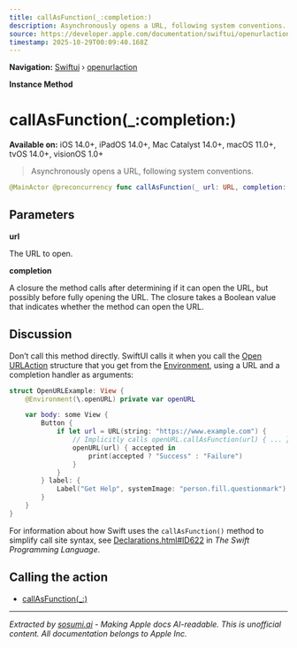 ```yaml
---
title: callAsFunction(_:completion:)
description: Asynchronously opens a URL, following system conventions.
source: https://developer.apple.com/documentation/swiftui/openurlaction/callasfunction(_:completion:)
timestamp: 2025-10-29T00:09:40.168Z
---
```


**Navigation:** [Swiftui](/documentation/swiftui) › [openurlaction](/documentation/swiftui/openurlaction)

**Instance Method**

# callAsFunction(_:completion:)

**Available on:** iOS 14.0+, iPadOS 14.0+, Mac Catalyst 14.0+, macOS 11.0+, tvOS 14.0+, visionOS 1.0+

> Asynchronously opens a URL, following system conventions.

```swift
@MainActor @preconcurrency func callAsFunction(_ url: URL, completion: @escaping (Bool) -> Void)
```

## Parameters

**url**

The URL to open.



**completion**

A closure the method calls after determining if it can open the URL, but possibly before fully opening the URL. The closure takes a Boolean value that indicates whether the method can open the URL.



## Discussion

Don’t call this method directly. SwiftUI calls it when you call the [Open URLAction](/documentation/swiftui/openurlaction) structure that you get from the [Environment](/documentation/swiftui/environment), using a URL and a completion handler as arguments:

```swift
struct OpenURLExample: View {
    @Environment(\.openURL) private var openURL

    var body: some View {
        Button {
            if let url = URL(string: "https://www.example.com") {
                // Implicitly calls openURL.callAsFunction(url) { ... }
                openURL(url) { accepted in
                    print(accepted ? "Success" : "Failure")
                }
            }
        } label: {
            Label("Get Help", systemImage: "person.fill.questionmark")
        }
    }
}
```

For information about how Swift uses the `callAsFunction()` method to simplify call site syntax, see [Declarations.html#ID622](https://docs.swift.org/swift-book/ReferenceManual/Declarations.html#ID622) in *The Swift Programming Language*.

## Calling the action

- [callAsFunction(_:)](/documentation/swiftui/openurlaction/callasfunction(_:))

---

*Extracted by [sosumi.ai](https://sosumi.ai) - Making Apple docs AI-readable.*
*This is unofficial content. All documentation belongs to Apple Inc.*
